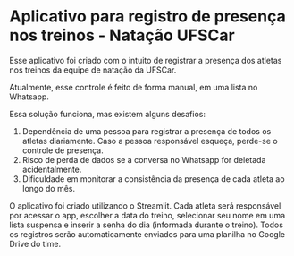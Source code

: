 # Aplicativo para registro de presença nos treinos - Natação UFSCar

Esse aplicativo foi criado com o intuito de registrar a presença dos atletas nos treinos da equipe de natação da UFSCar.

Atualmente, esse controle é feito de forma manual, em uma lista no Whatsapp.

Essa solução funciona, mas existem alguns desafios:
1. Dependência de uma pessoa para registrar a presença de todos os atletas diariamente. Caso a pessoa responsável esqueça, perde-se o controle de presença.
2. Risco de perda de dados se a conversa no Whatsapp for deletada acidentalmente.
3. Dificuldade em monitorar a consistência da presença de cada atleta ao longo do mês.

O aplicativo foi criado utilizando o Streamlit. Cada atleta será responsável por acessar o app, escolher a data do treino, selecionar seu nome em uma lista suspensa e inserir a senha do dia (informada durante o treino). Todos os registros serão automaticamente enviados para uma planilha no Google Drive do time.